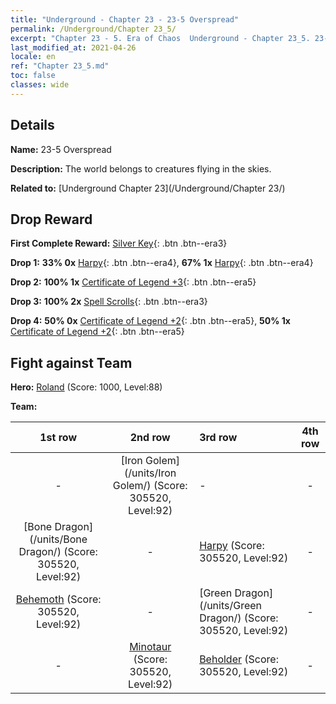 ```yaml
---
title: "Underground - Chapter 23 - 23-5 Overspread"
permalink: /Underground/Chapter 23_5/
excerpt: "Chapter 23 - 5. Era of Chaos  Underground - Chapter 23_5. 23-5 Overspread"
last_modified_at: 2021-04-26
locale: en
ref: "Chapter 23_5.md"
toc: false
classes: wide
---
```


## Details

 **Name:** 23-5 Overspread

 **Description:** The world belongs to creatures flying in the skies.

 **Related to:** [Underground Chapter 23](/Underground/Chapter 23/)

## Drop Reward

 **First Complete Reward:** [Silver Key](/Items/con_693/){: .btn .btn--era3}

 **Drop 1:** **33% 0x** [Harpy](/Items/unt_245/){: .btn .btn--era4}, **67% 1x** [Harpy](/Items/unt_245/){: .btn .btn--era4}

 **Drop 2:** **100% 1x** [Certificate of Legend +3](/Items/mat_88/){: .btn .btn--era5}

 **Drop 3:** **100% 2x** [Spell Scrolls](/Items/con_694/){: .btn .btn--era3}

 **Drop 4:** **50% 0x** [Certificate of Legend +2](/Items/mat_81/){: .btn .btn--era5}, **50% 1x** [Certificate of Legend +2](/Items/mat_81/){: .btn .btn--era5}


## Fight against Team
 **Hero:** [Roland](/heroes/Roland/) (Score: 1000, Level:88)

 **Team:**


  | 1st row | 2nd row | 3rd row | 4th row |
  |:----:|:----:|:----|:----:|
  | - | [Iron Golem](/units/Iron Golem/) (Score: 305520, Level:92)  | - | - |
  | [Bone Dragon](/units/Bone Dragon/) (Score: 305520, Level:92)  | - | [Harpy](/units/Harpy/) (Score: 305520, Level:92)  | - |
  | [Behemoth](/units/Behemoth/) (Score: 305520, Level:92)  | - | [Green Dragon](/units/Green Dragon/) (Score: 305520, Level:92)  | - |
  | - | [Minotaur](/units/Minotaur/) (Score: 305520, Level:92)  | [Beholder](/units/Beholder/) (Score: 305520, Level:92)  | - |


